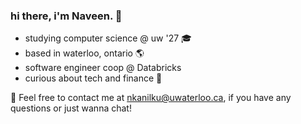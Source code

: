 
### hi there, i'm Naveen. 👋
- studying computer science @ uw '27 🎓
- based in waterloo, ontario 🌎
- software engineer coop @ Databricks
- curious about tech and finance 🚀

📩 Feel free to contact me at [nkanilku@uwaterloo.ca](mailto:nkanilku@uwaterloo.ca), if you have any questions or just wanna chat!
